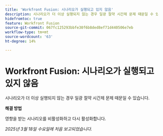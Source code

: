 ```yaml
---
title: 'Workfront Fusion: 시나리오가 실행되고 있지 않음'
description: 시나리오가 더 이상 실행되지 않는 경우 일광 절약 시간제 문제 때문일 수 있습니다. 해결 방법을 사용할 수 있습니다.
hidefromtoc: true
feature: Workfront Fusion
source-git-commit: 067fc125293bbfe30f6b8ded8ef71d440506e7eb
workflow-type: tm+mt
source-wordcount: '63'
ht-degree: 14%

---
```



# Workfront Fusion: 시나리오가 실행되고 있지 않음

시나리오가 더 이상 실행되지 않는 경우 일광 절약 시간제 문제 때문일 수 있습니다.

**해결 방법**

영향을 받는 시나리오를 비활성화하고 다시 활성화합니다.

_2025년 3월 18일 수요일에 처음 보고되었습니다._
